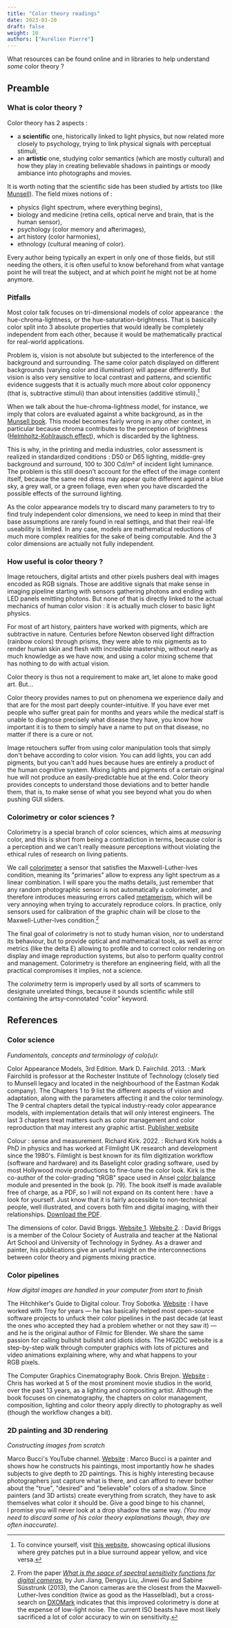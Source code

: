 ```yaml
---
title: "Color theory readings"
date: 2023-03-20
draft: false
weight: 10
authors: ["Aurélien Pierre"]
---
```


What resources can be found online and in libraries to help understand _some_ color theory ?

<!--more-->

## Preamble

### What is color theory ?

Color theory has 2 aspects :

* a __scientific__ one, historically linked to light physics, but now related more closely to psychology, trying to link physical signals with perceptual stimuli,
* an __artistic__ one, studying color semantics (which are mostly cultural) and how they play in creating believable shadows in paintings or moody ambiance into photographs and movies.

It is worth noting that the scientific side has been studied by artists too (like [Munsell](https://en.wikipedia.org/wiki/Munsell_color_system)). The field mixes notions of :

* physics (light spectrum, where everything begins),
* biology and medicine (retina cells, optical nerve and brain, that is the human sensor),
* psychology (color memory and afterimages),
* art history (color harmonies),
* ethnology (cultural meaning of color).

Every author being typically an expert in only one of those fields, but still needing the others, it is often useful to know beforehand from what vantage point he will treat the subject, and at which point he might not be at home anymore.

### Pitfalls

Most color talk focuses on tri-dimensional models of color appearance : the hue-chroma-lightness, or the hue-saturation-brightness. That is basically color split into 3 absolute properties that would ideally be completely independent from each other, because it would be mathematically practical for real-world applications.

Problem is, vision is not absolute but subjected to the interference of the background and surrounding. The same color patch displayed on different backgrounds (varying color and illumination) will appear differently. But vision is also very sensitive to local contrast and patterns, and scientific evidence suggests that it is actually much more about color opponency (that is, subtractive stimuli) than about intensities (additive stimuli).[^2]

[^2]: To convince yourself, visit [this website](https://www.echalk.co.uk/amusements/OpticalIllusions/colourPerception/colourPerception.html), showcasing optical illusions where grey patches put in a blue surround appear yellow, and vice versa.

When we talk about the hue-chroma-lightness model, for instance, we imply that colors are evaluated against a white background, as in the [Munsell book](https://fr.wikipedia.org/wiki/Nuancier_de_Munsell#/media/Fichier:Munsell_Books.jpg). This model becomes fairly wrong in any other context, in particular because chroma contributes to the perception of brightness ([Helmholtz-Kohlrausch effect](https://en.wikipedia.org/wiki/Helmholtz%E2%80%93Kohlrausch_effect)), which is discarded by the lightness.

This is why, in the printing and media industries, color assessment is realized in standardized conditions : D50 or D65 lighting, middle-grey background and surround, 100 to 300 Cd/m² of incident light luminance. The problem is this still doesn't account for the effect of the image content itself, because the same red dress may appear quite different against a blue sky, a grey wall, or a green foliage, even when you have discarded the possible effects of the surround lighting.

As the color appearance models try to discard many parameters to try to find truly independent color dimensions, we need to keep in mind that their base assumptions are rarely found in real settings, and that their real-life useability is limited. In any case, models are mathematical reductions of much more complex realities for the sake of being computable. And the 3 color dimensions are actually not fully independent.

### How useful is color theory ?

Image retouchers, digital artists and other pixels pushers deal with images encoded as RGB signals. Those are additive signals that make sense in imaging pipeline starting with sensors gathering photons and ending with LED panels emitting photons. But none of that is directly linked to the actual mechanics of human color vision : it is actually much closer to basic light physics.

For most of art history, painters have worked with pigments, which are subtractive in nature. Centuries before Newton observed light diffraction (rainbow colors) through prisms, they were able to mix pigments as to render human skin and flesh with incredible mastership, without nearly as much knowledge as we have now, and using a color mixing scheme that has nothing to do with actual vision.

Color theory is thus not a requirement to make art, let alone to make good art. But…

Color theory provides names to put on phenomena we experience daily and that are for the most part deeply counter-intuitive. If you have ever met people who suffer great pain for months and years while the medical staff is unable to diagnose precisely what disease they have, you know how important it is to them to simply have a name to put on that disease, no matter if there is a cure or not.

Image retouchers suffer from using color manipulation tools that simply don't behave according to color vision. You can add lights, you can add pigments, but you can't add hues because hues are entirely a product of the human cognitive system. Mixing lights and pigments of a certain original hue will not produce an easily-predictable hue at the end. Color theory provides concepts to understand those deviations and to better handle them, that is, to make sense of what you see beyond what you do when pushing GUI sliders.

### Colorimetry or color sciences ?

Colorimetry is a special branch of color sciences, which aims at _measuring_ color, and this is short from being a contradiction in terms, because color is a perception and we can't really measure perceptions without violating the ethical rules of research on living patients.

We call [colorimeter](https://en.wikipedia.org/wiki/Tristimulus_colorimeter) a sensor that satisfies the Maxwell-Luther-Ives condition, meaning its "primaries" allow to express any light spectrum as a linear combination. I will spare you the maths details, just remember that any random photographic sensor is not automatically a colorimeter, and therefore introduces measuring errors called [metamerism](https://en.wikipedia.org/wiki/Metamerism_(color)#Metameric_failure), which will be very annoying when trying to accurately reproduce colors. In practice, only sensors used for calibration of the graphic chain will be close to the Maxwell-Luther-Ives condition.[^1]

[^1]: From the paper [_What is the space of spectral sensitivity functions for digital cameras_](http://www.gujinwei.org/research/camspec/camspec.pdf), by Jun Jiang, Dengyu Liu, Jinwei Gu and Sabine Süsstrunk (2013), the Canon cameras are the closest from the Maxwell-Luther-Ives condition (twice as good as the Hasselblad), but a cross-search on [DXOMark](https://www.dxomark.fr/Cameras/) indicates that this improved colorimetry is done at the expense of low-light noise. The current ISO beasts have most likely sacrificed a lot of color accuracy to win on sensitivity.

The final goal of colorimetry is not to study human vision, nor to understand its behaviour, but to provide optical and mathematical tools, as well as error metrics (like the delta E) allowing to profile and to correct color rendering on display and image reproduction systems, but also to perform quality control and management. Colorimetry is therefore an engineering field, with all the practical compromises it implies, not a science.

The _colorimetry_ term is improperly used by all sorts of scammers to designate unrelated things, because it sounds scientific while still containing the artsy-connotated "color" keyword.

## References

### Color science

_Fundamentals, concepts and terminology of colo(u)r._

Color Appearance Models, 3rd Edition. Mark D. Fairchild. 2013.
: Mark Fairchild is professor at the Rochester Institute of Technology (closely tied to Munsell legacy and located in the neighbourhood of the Eastman Kodak company). The  Chapters 1 to 9 list the different aspects of vision and adaptation, along with the parameters affecting it and the color terminology. The 9 central chapters detail the typical industry-ready color appearance models, with implementation details that will only interest engineers. The last 3 chapters treat matters such as color management and color reproduction that may interest any graphic artist. [Publisher website](https://www.wiley.com/en-us/Color+Appearance+Models%2C+3rd+Edition-p-9781119967033)

Colour : sense and measurement. Richard Kirk. 2022.
: Richard Kirk holds a PhD in physics and has worked at Filmlight UK research and development since the 1980's. Filmlight is best known for its film digitization workflow (software and hardware) and its Baselight color grading software, used by most Hollywood movie productions to fine-tune the color look. Kirk is the co-author of the color-grading "tRGB" space used in Ansel [color balance](/en/doc/modules/processing-modules/color-balance-rgb/) module and presented in the book (p. 79). The book itself is made available free of charge, as a PDF, so I will not expand on its content here : have a look for yourself. Just know that it is fairly accessible to non-technical people, well illustrated, and covers both film and digital imaging, with their relationships. [Download the PDF](https://www.filmlight.ltd.uk/support/documents/colourbook/colourbook.php).

The dimensions of color. David Briggs. [Website 1](http://www.huevaluechroma.com/). [Website 2](https://sites.google.com/site/djcbriggs/life-drawings-2).
: David Briggs is a member of the Colour Society of Australia and teacher at the National Art School and University of Technology in Sydney. As a drawer and painter, his publications give an useful insight on the interconnections between color theory and pigments mixing practice.

### Color pipelines

_How digital images are handled in your computer from start to finish_

The Hitchhiker's Guide to Digital colour. Troy Sobotka. [Website](https://hg2dc.com/)
: I have worked with Troy for years — he has basically helped most open-source software projects to unfuck their color pipelines in the past decade (at least the ones who accepted they had a problem whether or not they saw it) — and he is the original author of Filmic for Blender. We share the same passion for calling bullshit bullshit and idiots idiots. The HG2DC website is a step-by-step walk through computer graphics with lots of pictures and video animations explaining where, why and what happens to your RGB pixels.

The Computer Graphics Cinematography Book. Chris Brejon. [Website](https://chrisbrejon.com/cg-cinematography/)
: Chris has worked at 5 of the most prominent movie studios in the world, over the past 13 years, as a lighting and compositing artist. Although the book focuses on cinematography, the chapters on color management, composition, lighting and color theory apply directly to photography as well (though the workflow changes a bit).

### 2D painting and 3D rendering

_Constructing images from scratch_

Marco Bucci's YouTube channel. [Website](https://www.youtube.com/channel/UCsDxB-CSMQ0Vu_hTag7-2UQ)
: Marco Bucci is a painter and shows how he constructs his paintings, most importantly how he shades subjects to give depth to 2D paintings. This is highly interesting because photographers just capture what is there, and can afford to never bother about the "true", "desired" and "believable" colors of a shadow. Since painters (and 3D artists) create everything from scratch, they have to ask themselves what color it should be. Give a good binge to his channel, I promise you will never look at a drop shadow the same way. _(You may need to discard some of his color theory explanations though, they are often inaccurate)_.
